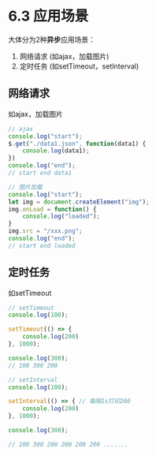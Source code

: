 # 6.3 应用场景

大体分为2种**异步**应用场景：

1. 网络请求 \(如ajax，加载图片\)
2. 定时任务 \(如setTimeout，setInterval\)

## 网络请求

如ajax，加载图片

```javascript
// ajax
console.log("start");
$.get("./data1.json", function(data1) {
    console.log(data1);
})
console.log("end");
// start end data1
```

```javascript
// 图片加载
console.log("start");
let img = document.createElement("img");
img.onLoad = function() {
    console.log("loaded");
}
img.src = "/xxx.png";
console.log("end");
// start end loaded
```

## 定时任务

如setTimeout

```javascript
// setTimeout
console.log(100);

setTimeout(() => {
    console.log(200)
}, 1000); 

console.log(300);
// 100 300 200
```

```javascript
// setInterval
console.log(100);

setInterval(() => { // 每隔1s打印200
    console.log(200)
}, 1000); 

console.log(300);

// 100 300 200 200 200 200 .......
```

